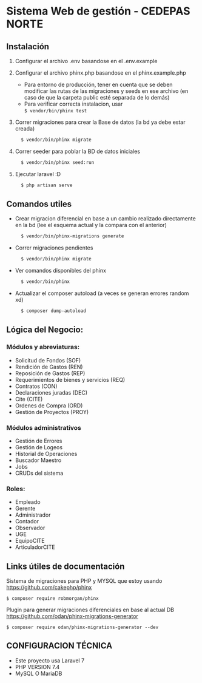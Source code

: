 # Sistema Web de gestión - CEDEPAS NORTE

## Instalación

1. Configurar el archivo .env basandose en el .env.example

2. Configurar el archivo phinx.php basandose en el phinx.example.php
    - Para entorno de producción, tener en cuenta que se deben modificar las rutas de las migraciones y seeds en ese archivo (en caso de que la carpeta public esté separada de lo demás)
    - Para verificar correcta instalacion, usar   
          ```
            $ vendor/bin/phinx test
          ```
      
    
3. Correr migraciones para crear la Base de datos (la bd ya debe estar creada)
    ``` bash
      $ vendor/bin/phinx migrate
    ```
4. Correr seeder para poblar la BD de datos iniciales
    ``` bash
      $ vendor/bin/phinx seed:run
    ```

5. Ejecutar laravel :D
    ``` bash
      $ php artisan serve
    ```






## Comandos utiles

- Crear migracion diferencial en base a un cambio realizado directamente en la bd (lee el esquema actual y la compara con el anterior)
    ``` bash
      $ vendor/bin/phinx-migrations generate
    ```

- Correr migraciones pendientes 
    ``` bash
      $ vendor/bin/phinx migrate
    ```

- Ver comandos disponibles del phinx 
    ``` bash
      $ vendor/bin/phinx 
    ```


- Actualizar el composer autoload (a veces se generan errores random xd) 
    ``` bash
      $ composer dump-autoload
    ```





## Lógica del Negocio:

### Módulos y abreviaturas:
- Solicitud de Fondos (SOF)
- Rendición de Gastos (REN)
- Reposición de Gastos (REP)
- Requerimientos de bienes y servicios (REQ) 
- Contratos (CON)
- Declaraciones juradas (DEC)
- Cite (CITE)
- Ordenes de Compra (ORD)
- Gestión de Proyectos (PROY)

### Módulos administrativos
- Gestión de Errores
- Gestión de Logeos
- Historial de Operaciones
- Buscador Maestro
- Jobs
- CRUDs del sistema

### Roles:
- Empleado
- Gerente
- Administrador
- Contador
- Observador
- UGE
- EquipoCITE
- ArticuladorCITE



## Links útiles de documentación

Sistema de migraciones para PHP y MYSQL que estoy usando   https://github.com/cakephp/phinx
    
    $ composer require robmorgan/phinx
    
Plugin para generar migraciones diferenciales en base al actual DB 
https://github.com/odan/phinx-migrations-generator

    $ composer require odan/phinx-migrations-generator --dev


## CONFIGURACION TÉCNICA
- Este proyecto usa Laravel 7
- PHP VERSION 7.4
- MySQL O MariaDB

